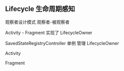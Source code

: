 ## Lifecycle 生命周期感知

观察者设计模式
观察者-被观察者

Activity - Fragment 实现了 LifecycleOwner

SavedStateRegistryController 单例 管理 LifecycleOwner 

Activity 

Fragment